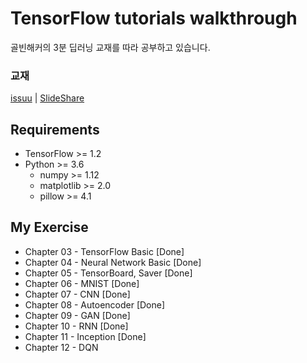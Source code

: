 # TensorFlow tutorials walkthrough

골빈해커의 3분 딥러닝 교재를 따라 공부하고 있습니다.

### 교재
[issuu](https://issuu.com/hanbit.co.kr/docs/________________3_____________-____) | [SlideShare](https://www.slideshare.net/wegra/3-79886556/1)

## Requirements

- TensorFlow >= 1.2
- Python >= 3.6
    - numpy >= 1.12
    - matplotlib >= 2.0
    - pillow >= 4.1

## My Exercise

- Chapter 03 - TensorFlow Basic [Done]
- Chapter 04 - Neural Network Basic [Done]
- Chapter 05 - TensorBoard, Saver [Done]
- Chapter 06 - MNIST [Done]
- Chapter 07 - CNN [Done]
- Chapter 08 - Autoencoder [Done]
- Chapter 09 - GAN [Done]
- Chapter 10 - RNN [Done]
- Chapter 11 - Inception [Done]
- Chapter 12 - DQN
